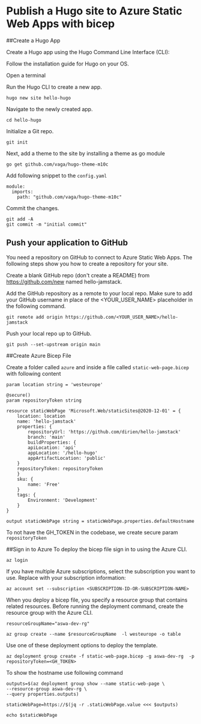 # Publish a Hugo site to Azure Static Web Apps with bicep

##Create a Hugo App

Create a Hugo app using the Hugo Command Line Interface (CLI):

Follow the installation guide for Hugo on your OS.

Open a terminal

Run the Hugo CLI to create a new app.

    hugo new site hello-hugo
Navigate to the newly created app.


    cd hello-hugo
Initialize a Git repo.


    git init
Next, add a theme to the site by installing a theme as go module

    go get github.com/vaga/hugo-theme-m10c

Add following snippet to the `config.yaml`

    module:
      imports:
        path: "github.com/vaga/hugo-theme-m10c"
Commit the changes.

    git add -A
    git commit -m "initial commit"

## Push your application to GitHub
You need a repository on GitHub to connect to Azure Static Web Apps. The following steps show you how to create a repository for your site.

Create a blank GitHub repo (don't create a README) from https://github.com/new named hello-jamstack.

Add the GitHub repository as a remote to your local repo. Make sure to add your GitHub username in place of the <YOUR_USER_NAME> placeholder in the following command.

    git remote add origin https://github.com/<YOUR_USER_NAME>/hello-jamstack

Push your local repo up to GitHub.

    git push --set-upstream origin main

##Create Azure Bicep File

Create a folder called `azure` and inside a file called `static-web-page.bicep` with following content

    param location string = 'westeurope'

    @secure()
    param repositoryToken string
    
    resource staticWebPage 'Microsoft.Web/staticSites@2020-12-01' = {
        location: location
        name: 'hello-jamstack'
        properties: {
            repositoryUrl: 'https://github.com/dirien/hello-jamstack'
            branch: 'main'
            buildProperties: {
            apiLocation: 'api'
            appLocation: '/hello-hugo'
            appArtifactLocation: 'public'
        }
        repositoryToken: repositoryToken
        }
        sku: {
            name: 'Free'
        }
        tags: {
            Environment: 'Development'
        }
    }

    output staticWebPage string = staticWebPage.properties.defaultHostname

To not have the GH_TOKEN in the codebase, we create secure param `repositoryToken`

##Sign in to Azure
To deploy the bicep file sign in to using the Azure CLI.

    az login
If you have multiple Azure subscriptions, select the subscription you want to use. Replace <SUBSCRIPTION-ID-OR-SUBSCRIPTION-NAME> with your subscription information:

    az account set --subscription <SUBSCRIPTION-ID-OR-SUBSCRIPTION-NAME>

When you deploy a bicep file, you specify a resource group that contains related resources. Before running the deployment command, create the resource group with the Azure CLI.

    resourceGroupName="aswa-dev-rg"

    az group create --name $resourceGroupName  -l westeurope -o table

Use one of these deployment options to deploy the template.

    az deployment group create -f static-web-page.bicep -g aswa-dev-rg  -p repositoryToken=<GH_TOKEN>

To show the hostname use following command
    
    outputs=$(az deployment group show --name static-web-page \                                                                    
    --resource-group aswa-dev-rg \
    --query properties.outputs)

    staticWebPage=https://$(jq -r .staticWebPage.value <<< $outputs)

    echo $staticWebPage